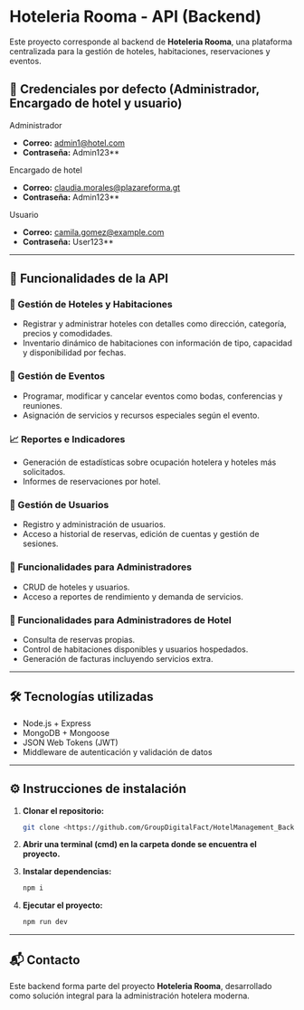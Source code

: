 # Hoteleria Rooma - API (Backend)

Este proyecto corresponde al backend de **Hoteleria Rooma**, una plataforma centralizada para la gestión de hoteles, habitaciones, reservaciones y eventos.

## 🔐 Credenciales por defecto (Administrador, Encargado de hotel y usuario)

Administrador
- **Correo:** admin1@hotel.com  
- **Contraseña:** Admin123**

Encargado de hotel
- **Correo:** claudia.morales@plazareforma.gt 
- **Contraseña:** Admin123**

Usuario
- **Correo:** camila.gomez@example.com  
- **Contraseña:** User123**


---

## 🚀 Funcionalidades de la API

### 🏨 Gestión de Hoteles y Habitaciones
- Registrar y administrar hoteles con detalles como dirección, categoría, precios y comodidades.
- Inventario dinámico de habitaciones con información de tipo, capacidad y disponibilidad por fechas.

### 📅 Gestión de Eventos
- Programar, modificar y cancelar eventos como bodas, conferencias y reuniones.
- Asignación de servicios y recursos especiales según el evento.

### 📈 Reportes e Indicadores
- Generación de estadísticas sobre ocupación hotelera y hoteles más solicitados.
- Informes de reservaciones por hotel.

### 👥 Gestión de Usuarios
- Registro y administración de usuarios.
- Acceso a historial de reservas, edición de cuentas y gestión de sesiones.

### 🧾 Funcionalidades para Administradores
- CRUD de hoteles y usuarios.
- Acceso a reportes de rendimiento y demanda de servicios.

### 🏢 Funcionalidades para Administradores de Hotel
- Consulta de reservas propias.
- Control de habitaciones disponibles y usuarios hospedados.
- Generación de facturas incluyendo servicios extra.

---

## 🛠️ Tecnologías utilizadas

- Node.js + Express
- MongoDB + Mongoose
- JSON Web Tokens (JWT)
- Middleware de autenticación y validación de datos

---

## ⚙️ Instrucciones de instalación

1. **Clonar el repositorio:**
   ```bash
   git clone <https://github.com/GroupDigitalFact/HotelManagement_Back.git>
   ```

2. **Abrir una terminal (cmd) en la carpeta donde se encuentra el proyecto.**

3. **Instalar dependencias:**
   ```bash
   npm i
   ```

4. **Ejecutar el proyecto:**
   ```bash
   npm run dev
   ```

---

## 📬 Contacto

Este backend forma parte del proyecto **Hoteleria Rooma**, desarrollado como solución integral para la administración hotelera moderna.